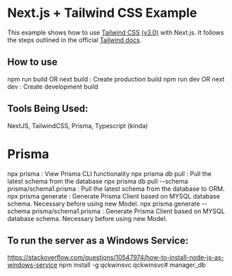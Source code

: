 # Next.js + Tailwind CSS Example

This example shows how to use [Tailwind CSS](https://tailwindcss.com/) [(v3.0)](https://tailwindcss.com/blog/tailwindcss-v3) with Next.js. It follows the steps outlined in the official [Tailwind docs](https://tailwindcss.com/docs/guides/nextjs).

## How to use
npm run build OR next build : Create production build
npm run dev OR next dev : Create development build

## Tools Being Used: 
NextJS, TailwindCSS, Prisma, Typescript (kinda)  

# Prisma
npx prisma : View Prisma CLI functionality
npx prisma db pull : Pull the latest schema from the database
npx prisma db pull --schema prisma/schema1.prisma : Pull the latest schema from the database to ORM. 
npx prisma generate : Generate Prisma Client based on MYSQL database schema. Necessary before using new Model.
npx prisma generate --schema prisma/schema1.prisma : Generate Prisma Client based on MYSQL database schema. Necessary before using new Model.

## To run the server as a Windows Service: 
https://stackoverflow.com/questions/10547974/how-to-install-node-js-as-windows-service
npm install -g qckwinsvc
qckwinsvc#   m a n a g e r _ d b  
 